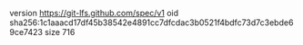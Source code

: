 version https://git-lfs.github.com/spec/v1
oid sha256:1c1aaacd17df45b38542e4891cc7dfcdac3b0521f4bdfc73d7c3ebde69ce7423
size 716
